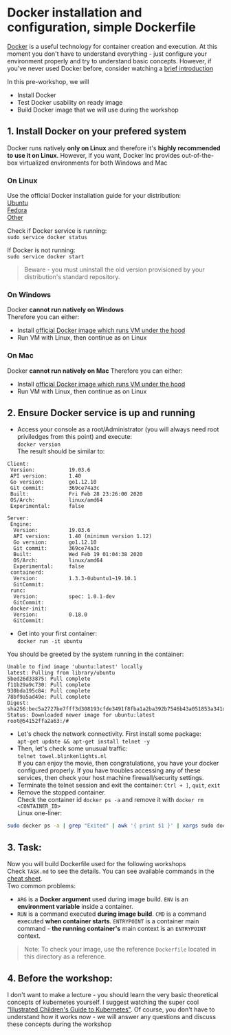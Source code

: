 # Docker installation and configuration, simple Dockerfile

[Docker](https://docker.com) is a useful technology for container creation and execution. At this moment you don't have to understand everything - just configure your environment properly and try to understand basic concepts.
However, if you've never used Docker before, consider watching a [brief introduction](https://youtu.be/YFl2mCHdv24)

In this pre-workshop, we will

* Install Docker
* Test Docker usability on ready image
* Build Docker image that we will use during the workshop

## 1. Install Docker on your prefered system

Docker runs natively **only on Linux** and therefore it's **highly recommended to use it on Linux**. However, if you want, Docker Inc provides out-of-the-box virtualized environments for both Windows and Mac

### On Linux

Use the official Docker installation guide for your distribution:  
[Ubuntu](https://docs.docker.com/install/linux/docker-ce/ubuntu/)  
[Fedora](https://docs.docker.com/install/linux/docker-ce/fedora/)  
[Other](https://docs.docker.com/install/linux/docker-ce/binaries/)

Check if Docker service is running:  
`sudo service docker status`

If Docker is not running:  
`sudo service docker start`

> Beware - you must uninstall the old version provisioned by your distribution's standard repository.

### On Windows

Docker **cannot run natively on Windows**  
Therefore you can either:

* Install [official Docker image which runs VM under the hood](https://docs.docker.com/docker-for-windows/install/)  
* Run VM with Linux, then continue as on Linux

### On Mac

Docker **cannot run natively on Mac**
Therefore you can either:

* Install [official Docker image which runs VM under the hood](https://docs.docker.com/docker-for-mac/install/)
* Run VM with Linux, then continue as on Linux

## 2. Ensure Docker service is up and running

* Access your console as a root/Administrator (you will always need root priviledges from this point) and execute:  
`docker version`  
The result should be similar to:

```none
Client:
 Version:           19.03.6
 API version:       1.40
 Go version:        go1.12.10
 Git commit:        369ce74a3c
 Built:             Fri Feb 28 23:26:00 2020
 OS/Arch:           linux/amd64
 Experimental:      false

Server:
 Engine:
  Version:          19.03.6
  API version:      1.40 (minimum version 1.12)
  Go version:       go1.12.10
  Git commit:       369ce74a3c
  Built:            Wed Feb 19 01:04:38 2020
  OS/Arch:          linux/amd64
  Experimental:     false
 containerd:
  Version:          1.3.3-0ubuntu1~19.10.1
  GitCommit:
 runc:
  Version:          spec: 1.0.1-dev
  GitCommit:
 docker-init:
  Version:          0.18.0
  GitCommit:
```

* Get into your first container:  
`docker run -it ubuntu`  

You should be greeted by the system running in the container:

```none
Unable to find image 'ubuntu:latest' locally
latest: Pulling from library/ubuntu
5bed26d33875: Pull complete
f11b29a9c730: Pull complete
930bda195c84: Pull complete
78bf9a5ad49e: Pull complete
Digest: sha256:bec5a2727be7fff3d308193cfde3491f8fba1a2ba392b7546b43a051853a341d
Status: Downloaded newer image for ubuntu:latest
root@54152ffa2a63:/#
```

* Let's check the network connectivity. First install some package:  
`apt-get update && apt-get install telnet -y`  
* Then, let's check some unusual traffic:  
`telnet towel.blinkenlights.nl`  
If you can enjoy the movie, then congratulations, you have your docker configured properly. If you have troubles accessing any of these services, then check your host machine firewall/security settings.  
* Terminate the telnet session and exit the container: `Ctrl + ]`, `quit`, `exit`  
* Remove the stopped container.  
Check the container id `docker ps -a` and remove it with `docker rm <CONTAINER_ID>`  
Linux one-liner:

```bash
sudo docker ps -a | grep "Exited" | awk '{ print $1 }' | xargs sudo docker rm
```

## 3. Task:
Now you will build Dockerfile used for the following workshops  
Check `TASK.md` to see the details. You can see available commands in the [cheat sheet](https://kapeli.com/cheat_sheets/Dockerfile.docset/Contents/Resources/Documents/index).  
Two common problems:
* `ARG` is a **Docker argument** used during image build. `ENV` is an **environment variable** inside a container.
* `RUN` is a command executed **during image build**. `CMD` is a command executed **when container starts**. `ENTRYPOINT` is a container main command - **the running container's** main context is an `ENTRYPOINT` context.

> Note: To check your image, use the reference `Dockerfile` located in this directory as a reference.

## 4. Before the workshop:
I don't want to make a lecture - you should learn the very basic theoretical concepts of kubernetes yourself. I suggest watching the super cool ["Illustrated Children's Guide to Kubernetes"](https://youtu.be/Q4W8Z-D-gcQ). Of course, you don't have to understand how it works now - we will answer any questions and discuss these concepts during the workshop